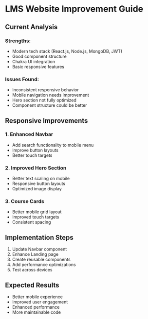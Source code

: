 # LMS Website Improvement Guide

## Current Analysis

### Strengths:
- Modern tech stack (React.js, Node.js, MongoDB, JWT)
- Good component structure
- Chakra UI integration
- Basic responsive features

### Issues Found:
- Inconsistent responsive behavior
- Mobile navigation needs improvement
- Hero section not fully optimized
- Component structure could be better

## Responsive Improvements

### 1. Enhanced Navbar
- Add search functionality to mobile menu
- Improve button layouts
- Better touch targets

### 2. Improved Hero Section
- Better text scaling on mobile
- Responsive button layouts
- Optimized image display

### 3. Course Cards
- Better mobile grid layout
- Improved touch targets
- Consistent spacing

## Implementation Steps

1. Update Navbar component
2. Enhance Landing page
3. Create reusable components
4. Add performance optimizations
5. Test across devices

## Expected Results
- Better mobile experience
- Improved user engagement
- Enhanced performance
- More maintainable code
